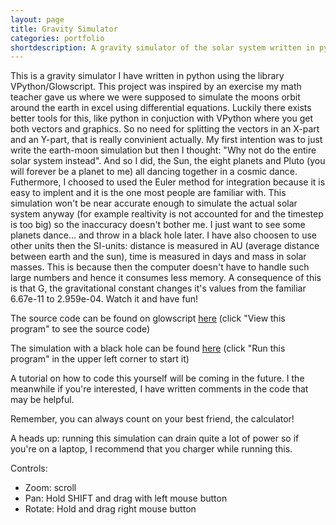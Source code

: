 ```yaml
---
layout: page
title: Gravity Simulator
categories: portfolio
shortdescription: A gravity simulator of the solar system written in python (VPython)
---
```


This is a gravity simulator I have written in python using the library VPython/Glowscript. This project was inspired by an exercise my math teacher gave us where we were supposed to simulate the moons orbit around the earth in excel using differential equations. Luckily there exists better tools for this, like python in conjuction with VPython where you get both vectors and graphics. So no need for splitting the vectors in an X-part and an Y-part, that is really convinient actually. My first intention was to just write the earth-moon simulation but then I thought: "Why not do the entire solar system instead". And so I did, the Sun, the eight planets and Pluto (you will forever be a planet to me) all dancing together in a cosmic dance. Futhermore, I choosed to used the Euler method for integration because it is easy to implent and it is the one most people are familiar with. This simulation won't be near accurate enough to simulate the actual solar system anyway (for example realtivity is not accounted for and the timestep is too big) so the inaccuracy doesn't bother me. I just want to see some planets dance... and throw in a black hole later. I have also choosen to use other units then the SI-units: distance is measured in AU (average distance between earth and the sun), time is measured in days and mass in solar masses. This is because then the computer doesn't have to handle such large numbers and hence it consumes less memory. A consequence of this is that G, the gravitational constant changes it's values from the familiar 6.67e-11 to 2.959e-04. Watch it and have fun! 

The source code can be found on glowscript [here](http://www.glowscript.org/#/user/hajenzoo/folder/Public/program/gravity-simulator) (click "View this program" to see the source code)

The simulation with a black hole can be found [here](http://www.glowscript.org/#/user/hajenzoo/folder/Public/program/gravity-simulator-black-hole) (click "Run this program" in the upper left corner to start it)

A tutorial on how to code this yourself will be coming in the future. I the meanwhile if you're interested, I have written comments in the code that may be helpful. 

Remember, you can always count on your best friend, the calculator!

A heads up: running this simulation can drain quite a lot of power so if you're on a laptop, I recommend that you charger while running this.

Controls:
- Zoom: scroll
- Pan: Hold SHIFT and drag with left mouse button
- Rotate: Hold and drag right mouse button

<div id="glowscript" class="glowscript">
<script type="text/javascript" src="https://s3.amazonaws.com/glowscript/lib/jquery/2.1/jquery.min.js"></script>
<script type="text/javascript" src="https://s3.amazonaws.com/glowscript/lib/jquery/2.1/jquery-ui.custom.min.js"></script>
<script type="text/javascript" src="https://s3.amazonaws.com/glowscript/package/glow.2.7.min.js"></script>
<script type="text/javascript" src="https://s3.amazonaws.com/glowscript/package/RSrun.2.7.min.js"></script>
<script type="text/javascript"><!--//--><![CDATA[//><!--
;(function() { var __rt=srequire('streamline/lib/callbacks/runtime').runtime(__filename, false),__func=__rt.__func,__cb=__rt.__cb; var RS_modules = {};
RS_modules.pythonize = {};

(function() {
  function strings() {
    var string_funcs, exclude, name;
    string_funcs = set("capitalize strip lstrip rstrip islower isupper isspace lower upper swapcase center count endswith startswith find rfind index rindex format join ljust rjust partition rpartition replace split rsplit splitlines zfill".split(" "));
    if (!arguments.length) {
      exclude = (function() {
        var s = RS_set();
        s.jsset.add("split");
        s.jsset.add("replace");
        return s;
      })(); }
     else if (arguments[0]) {
      exclude = Array.prototype.slice.call(arguments); }
     else {
      exclude = null; }  ;

    if (exclude) {
      string_funcs = string_funcs.difference(set(exclude)); } ;

    var RS_Iter0 = RS_Iterable(string_funcs);
    for (var RS_Index0 = 0; RS_Index0["<"](RS_Iter0.length); RS_Index0++) {
      name = RS_Iter0[RS_Index0];
      (RS_expr_temp = String.prototype)[((((typeof name === "number") && name["<"](0))) ? RS_expr_temp.length["+"](name) : name)] = (RS_expr_temp = RS_str.prototype)[((((typeof name === "number") && name["<"](0))) ? RS_expr_temp.length["+"](name) : name)]; }; };  RS_modules.pythonize.strings = strings;
})();
function main(_) { var version, box, sphere, cylinder, pyramid, cone, helix, ellipsoid, ring, arrow, compound, display, vector, print, scene, RS_ls, G, dt, time, scale_factor, AU, M, bodies, sun, earth, mercury, venus, mars, jupiter, saturn, uranus, neptune, pluto, time_label, body, __name__, strings, RS_Iter4, RS_Index4, __this = this;


  function Body() {
    if ((this.RS_object_id === undefined)) { Object.defineProperty(this, "RS_object_id", { value: ++RS_object_counter }); };
    Body.prototype.__init__.apply(this, arguments); }; var __frame = { name: "main", line: 32 }; return __func(_, this, arguments, main, 0, __frame, function __$main() { version = RS_list_decorate(["2.7","glowscript",]); Array.prototype["+"] = function(r) { return this.concat(r); }; Array.prototype["*"] = function(r) { return __array_times_number(this, r); }; __name__ = "__main__"; window.__GSlang = "vpython"; box = vp_box; sphere = vp_sphere; cylinder = vp_cylinder; pyramid = vp_pyramid; cone = vp_cone; helix = vp_helix; ellipsoid = vp_ellipsoid; ring = vp_ring; arrow = vp_arrow; compound = vp_compound; display = canvas; vector = vec; print = GSprint; scene = canvas(); strings = RS_modules.pythonize.strings; strings(); "8"; G = 0.00029592; "9"; dt = 0.01; "10"; time = 0; "11"; scale_factor = 1000; "12"; AU = 150000000000; "13"; M = 2e+30; "16"; bodies = RS_list_decorate([]); "18";

    Body.prototype.__init__ = function __init__() {
      var self = this;
      var mass = ((((arguments[0] === undefined) || (((((0 === arguments.length["-"](1)) && (arguments[arguments.length["-"](1)] !== null)) && (typeof arguments[arguments.length["-"](1)] === "object")) && (arguments[arguments.length["-"](1)][RS_kwargs_symbol] === true))))) ? __init__.__defaults__.mass : arguments[0]);
      var radius = ((((arguments[1] === undefined) || (((((1 === arguments.length["-"](1)) && (arguments[arguments.length["-"](1)] !== null)) && (typeof arguments[arguments.length["-"](1)] === "object")) && (arguments[arguments.length["-"](1)][RS_kwargs_symbol] === true))))) ? __init__.__defaults__.radius : arguments[1]);
      var velocity = ((((arguments[2] === undefined) || (((((2 === arguments.length["-"](1)) && (arguments[arguments.length["-"](1)] !== null)) && (typeof arguments[arguments.length["-"](1)] === "object")) && (arguments[arguments.length["-"](1)][RS_kwargs_symbol] === true))))) ? __init__.__defaults__.velocity : arguments[2]);
      var position = ((((arguments[3] === undefined) || (((((3 === arguments.length["-"](1)) && (arguments[arguments.length["-"](1)] !== null)) && (typeof arguments[arguments.length["-"](1)] === "object")) && (arguments[arguments.length["-"](1)][RS_kwargs_symbol] === true))))) ? __init__.__defaults__.position : arguments[3]);
      var color = ((((arguments[4] === undefined) || (((((4 === arguments.length["-"](1)) && (arguments[arguments.length["-"](1)] !== null)) && (typeof arguments[arguments.length["-"](1)] === "object")) && (arguments[arguments.length["-"](1)][RS_kwargs_symbol] === true))))) ? __init__.__defaults__.color : arguments[4]);
      var trail = ((((arguments[5] === undefined) || (((((5 === arguments.length["-"](1)) && (arguments[arguments.length["-"](1)] !== null)) && (typeof arguments[arguments.length["-"](1)] === "object")) && (arguments[arguments.length["-"](1)][RS_kwargs_symbol] === true))))) ? __init__.__defaults__.trail : arguments[5]);
      var name = ((((arguments[6] === undefined) || (((((6 === arguments.length["-"](1)) && (arguments[arguments.length["-"](1)] !== null)) && (typeof arguments[arguments.length["-"](1)] === "object")) && (arguments[arguments.length["-"](1)][RS_kwargs_symbol] === true))))) ? __init__.__defaults__.name : arguments[6]);
      var RS_kwargs_obj = arguments[arguments.length["-"](1)];
      if ((((RS_kwargs_obj === null) || (typeof RS_kwargs_obj !== "object")) || (RS_kwargs_obj[RS_kwargs_symbol] !== true))) { RS_kwargs_obj = { }; };
      if (Object.prototype.hasOwnProperty.call(RS_kwargs_obj, "mass")) {
        mass = RS_kwargs_obj.mass; } ;

      if (Object.prototype.hasOwnProperty.call(RS_kwargs_obj, "radius")) {
        radius = RS_kwargs_obj.radius; } ;

      if (Object.prototype.hasOwnProperty.call(RS_kwargs_obj, "velocity")) {
        velocity = RS_kwargs_obj.velocity; } ;

      if (Object.prototype.hasOwnProperty.call(RS_kwargs_obj, "position")) {
        position = RS_kwargs_obj.position; } ;

      if (Object.prototype.hasOwnProperty.call(RS_kwargs_obj, "color")) {
        color = RS_kwargs_obj.color; } ;

      if (Object.prototype.hasOwnProperty.call(RS_kwargs_obj, "trail")) {
        trail = RS_kwargs_obj.trail; } ;

      if (Object.prototype.hasOwnProperty.call(RS_kwargs_obj, "name")) {
        name = RS_kwargs_obj.name; } ;

      var RS_ls;
      "20";
      self.mass = mass;
      "21";
      self.velocity = velocity;
      "22";
      self.position = position;
      "23";
      self.color = color;
      "24";
      self.radius = radius;
      "25";
      self.forces = RS_list_decorate([]);
      "26";
      self.acc = vector(0, 0, 0);
      "27";
      self.sum_force = vector(0, 0, 0);
      "28";
      self.name = name;
      "29";
      self.label = RS_interpolate_kwargs.call(this, label, [RS_desugar_kwargs({ pos: self.position, text: self.name, height: 10 }),]);
      "30";
      self.sphere = RS_interpolate_kwargs.call(this, sphere, [RS_desugar_kwargs({ pos: self.position, color: self.color, radius: self.radius["*"](scale_factor), make_trail: trail, retain: 200 }),]);
      "31";
      bodies.append(self); };

    if (!Body.prototype.__init__.__defaults__) { Object.defineProperties(Body.prototype.__init__, {
        __defaults__: { value: { mass: 1, radius: 1, velocity: vector(0, 0, 0), position: vector(0, 0, 0), color: color.white, trail: true, name: "Body" } },
        __handles_kwarg_interpolation__: { value: true },
        __argnames__: { value: ["mass","radius","velocity","position","color","trail","name",] } }); } ;

    Body.__argnames__ = Body.prototype.__init__.__argnames__;
    Body.__handles_kwarg_interpolation__ = Body.prototype.__init__.__handles_kwarg_interpolation__;
    Body.prototype.update = function update() {
      var self = this;
      var RS_ls, force;
      "33";
      self.forces = RS_list_decorate([]);
      "34";
      self.sum_force = vector(0, 0, 0);
      "35";
      self.gravitational_force();
      "39";
      var RS_Iter1 = RS_Iterable(self.forces);
      for (var RS_Index1 = 0; RS_Index1["<"](RS_Iter1.length); RS_Index1++) {
        force = RS_Iter1[RS_Index1];
        "40";
        self.sum_force = self.sum_force["+="](force); };

      "43";
      self.acc = self.sum_force["/"](self.mass);
      "44";
      self.velocity = self.velocity["+="](dt["*"](self.acc));
      "45";
      self.position = self.position["+="](dt["*"](self.velocity));
      "48";
      self.sphere.pos = self.position;
      "49";
      self.label.pos = self.position; };

    Body.prototype.gravitational_force = function gravitational_force() {
      var self = this;
      var RS_ls, r, force, dir, body;
      "54";
      var RS_Iter2 = RS_Iterable(bodies);
      for (var RS_Index2 = 0; RS_Index2["<"](RS_Iter2.length); RS_Index2++) {
        body = RS_Iter2[RS_Index2];
        "56";
        r = mag(self.position["-"](body.position));
        "58";
        if (r["<"](self.radius["+"](body.radius))) {
          "59";
          continue; } ;

        "61";
        force = G["*"](self.mass)["*"](body.mass)["/"](GS_power(r, 2));
        "63";
        dir = norm(body.position["-"](self.position));
        "65";
        force = force["*"](dir);
        "67";
        self.forces.append(force); }; };


    Body.prototype.updateVerlet = function updateVerlet() {
      var self = this;
      var RS_ls, force;
      "70";
      self.forces = RS_list_decorate([]);
      "71";
      self.sum_force = vector(0, 0, 0);
      "72";
      self.gravitational_force();
      "76";
      var RS_Iter3 = RS_Iterable(self.forces);
      for (var RS_Index3 = 0; RS_Index3["<"](RS_Iter3.length); RS_Index3++) {
        force = RS_Iter3[RS_Index3];
        "77";
        self.sum_force = self.sum_force["+="](force); };

      "80";
      self.position = self.position["+="](self.velocity["*"](dt)["+"](self.acc["/"](2)["*"](GS_power(dt, 2))));
      "81";
      self.velocity = self.velocity["+="](dt["/"](2)["*"](self.acc["+"](self.sum_force["/"](self.mass))));
      "82";
      self.acc = self.sum_force["/"](self.mass);
      "84";
      self.sphere.pos = self.position;
      "85";
      self.label.pos = self.position; };

    Body.prototype.__repr__ = function __repr__() {
      return "<"["+"](__name__)["+"](".")["+"](this.constructor.name)["+"](" #")["+"](this.RS_object_id)["+"](">"); };

    Body.prototype.__str__ = function __str__() {
      return this.__repr_; };

    Object.defineProperty(Body.prototype, "__bases__", { value: [] });
    Body.prototype.RS_ls = "19";
    Body.prototype.RS_ls = "32";
    Body.prototype.RS_ls = "52";
    Body.prototype.RS_ls = "69";

    "90";
    sun = RS_interpolate_kwargs_constructor.call(Object.create(Body.prototype), false, Body, [RS_desugar_kwargs({ mass: 1, radius: 700000000["*"](5)["/"](scale_factor)["/"](AU), color: color.yellow, trail: false, name: "Sun" }),]);
    "98";
    earth = RS_interpolate_kwargs_constructor.call(Object.create(Body.prototype), false, Body, [RS_desugar_kwargs({ mass: 6e+24["/"](M), radius: 6371000["/"](AU), position: vector(0.5111702950987252["-u"](), 0.8734341386147972["-u"](), 0.00003902531498407046), velocity: vector(0.01457401965494037, 0.008749957786090569["-u"](), 3.393201214360642e-7["-u"]()), color: color.green, name: "Earth" }),]);
    "109";
    mercury = RS_interpolate_kwargs_constructor.call(Object.create(Body.prototype), false, Body, [RS_desugar_kwargs({ mass: earth.mass["*"](0.055)["/"](M), radius: 6000000["/"](AU), position: vector(0.360006238731298, 0.08310671431721671["-u"](), 0.03981766501010686["-u"]()), velocity: vector(0.0008732371820239134, 0.0286750815794258, 0.002263026727476856), color: color.red, name: "Mercury" }),]);
    "121";
    venus = RS_interpolate_kwargs_constructor.call(Object.create(Body.prototype), false, Body, [RS_desugar_kwargs({ mass: earth.mass["*"](0.815)["/"](M), radius: 6000000["/"](AU), position: vector(0.5460148756311848["-u"](), 0.4654289630909307, 0.03789319798488837), velocity: vector(0.01319751648139675["-u"](), 0.01549708277964608["-u"](), 0.0005490020542624818), color: color.white, name: "Venus" }),]);
    "133";
    mars = RS_interpolate_kwargs_constructor.call(Object.create(Body.prototype), false, Body, [RS_desugar_kwargs({ mass: earth.mass["*"](0.107)["/"](M), radius: 6000000["/"](AU), velocity: vector(0.01444719742599419, 0.0002365918534978303["-u"](), 0.000359488561244826["-u"]()), position: vector(0.1508529480814324["-u"](), 1.460121856503524["-u"](), 0.02689190873994556["-u"]()), color: color.red, name: "Mars" }),]);
    "143";
    jupiter = RS_interpolate_kwargs_constructor.call(Object.create(Body.prototype), false, Body, [RS_desugar_kwargs({ mass: earth.mass["*"](318)["/"](M), radius: 70000000["/"](AU), velocity: vector(0.005611682808441865, 0.004596785105938998["-u"](), 0.0001064356940327842["-u"]()), position: vector(3.545075313382027["-u"](), 4.081361865858232["-u"](), 0.09627457319753692), color: color.blue, name: "Jupiter" }),]);
    "153";
    saturn = RS_interpolate_kwargs_constructor.call(Object.create(Body.prototype), false, Body, [RS_desugar_kwargs({ mass: earth.mass["*"](95)["/"](M), radius: 60000000["/"](AU), velocity: vector(0.005262021976694793, 0.0004141890616120753, 0.0002169327374705523["-u"]()), position: vector(0.7842529344684837, 10.03393486265119["-u"](), 0.1431896871358062), color: color.white, name: "Saturn" }),]);
    "163";
    uranus = RS_interpolate_kwargs_constructor.call(Object.create(Body.prototype), false, Body, [RS_desugar_kwargs({ mass: earth.mass["*"](14)["/"](M), radius: 25000000["/"](AU), velocity: vector(0.0019052013493924["-u"](), 0.003265505721711341, 0.000036690734434005), position: vector(17.46114323983198, 9.517430938519276, 0.1907513002050031["-u"]()), color: color.blue, name: "Uranus" }),]);
    "173";
    neptune = RS_interpolate_kwargs_constructor.call(Object.create(Body.prototype), false, Body, [RS_desugar_kwargs({ mass: earth.mass["*"](17)["/"](M), radius: 24000000["/"](AU), velocity: vector(0.0008427417626787077, 0.003035037625808767, 0.00008199842541642128["-u"]()), position: vector(28.80079206580985, 8.17390036348871["-u"](), 0.495478418972816["-u"]()), color: color.yellow, name: "Neptune" }),]);
    "183";
    pluto = RS_interpolate_kwargs_constructor.call(Object.create(Body.prototype), false, Body, [RS_desugar_kwargs({ mass: earth.mass["*"](0.0022)["/"](M), radius: 1000000["/"](AU), position: vector(11.20198708794019, 31.64123744663468["-u"](), 0.1446313453325374), velocity: vector(0.003029567845289497, 0.0003743167934314588, 0.000926069693706297["-u"]()), color: color.yellow, name: "Pluto" }),]);
    "211";
    time_label = RS_interpolate_kwargs.call(__this, label, [RS_desugar_kwargs({ pos: vector(75, 350, 0), pixel_pos: true, text: "Time: "["+"](str(time["/"](365)))["+"](" years") }),]);
    "214"; return (function ___(__break) { var __more; var __loop = __cb(_, __frame, 0, 0, function __$main() { __more = false;
        var __1 = true; if (__1) {
          "215";
          return rate(5000, __cb(_, __frame, 223, 8, function __$main() {
            "216";
            RS_Iter4 = RS_Iterable(bodies);
            for (RS_Index4 = 0; RS_Index4["<"](RS_Iter4.length); RS_Index4++) {
              body = RS_Iter4[RS_Index4];
              "217";
              body.update(); };

            "218";
            time_label.text = "Time: {:.2f} years".format(time["/"](365));
            "219";
            time = time["+="](dt); while (__more) { __loop(); }; __more = true; }, true)); } else { __break(); } ; }); do { __loop(); } while (__more); __more = true; })(_); });};


if (!main.__argnames__) { Object.defineProperties(main, {
    __argnames__: { value: ["_",] } });};

;$(function(){ window.__context = { glowscript_container: $("#glowscript").removeAttr("id") }; main(__func) })})()
//--><!]]></script>
</div>